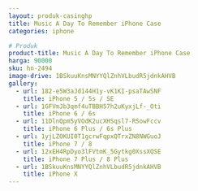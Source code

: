 ```yaml
---
layout: produk-casinghp
title: Music A Day To Remember iPhone Case
categories: iphone

# Produk
product-title: Music A Day To Remember iPhone Case
harga: 90000
sku: hn-2494
image-drive: 1BSkuuKnsMNYYQlZnhVLbudR5jdnkAHVB
gallery:
  - url: 182-e5W3aJd144H1y-vK1KI-psaTAwSNF
    title: iPhone 5 / 5s / SE
  - url: 1GFVmJb3qmf4uTBBH57h2uKyxjLf-_Oti
    title: iPhone 6 / 6s
  - url: 11DlnQpm5yVOdK2ucXHSqsl7-RSowFccv
    title: iPhone 6 Plus / 6s Plus
  - url: 1yjLZOKUI0T1gcrwFqpxQTrxZN8NWGuoJ
    title: iPhone 7 / 8
  - url: 12xEH4RpDyo3lFVtmK_5Gytkg0XssXQSE
    title: iPhone 7 Plus / 8 Plus
  - url: 1BSkuuKnsMNYYQlZnhVLbudR5jdnkAHVB
    title: iPhone X
---
```

